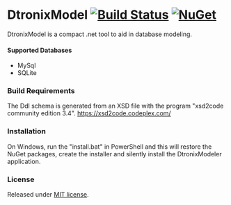DtronixModel [![Build Status](https://travis-ci.org/Dtronix/DtronixModel.svg?branch=master)](https://travis-ci.org/Dtronix/DtronixModel) [![NuGet](https://img.shields.io/nuget/v/DtronixModel.svg?maxAge=600)](https://www.nuget.org/packages/DtronixModel)
============
DtronixModel is a compact .net tool to aid in database modeling.

#### Supported Databases
- MySql
- SQLite

### Build Requirements

The Ddl schema is generated from an XSD  file with the program "xsd2code community edition 3.4". https://xsd2code.codeplex.com/

### Installation

On Windows, run the "install.bat" in PowerShell and this will restore the NuGet packages, create the installer and silently install the DtronixModeler application.

### License
Released under [MIT license](http://opensource.org/licenses/MIT).
